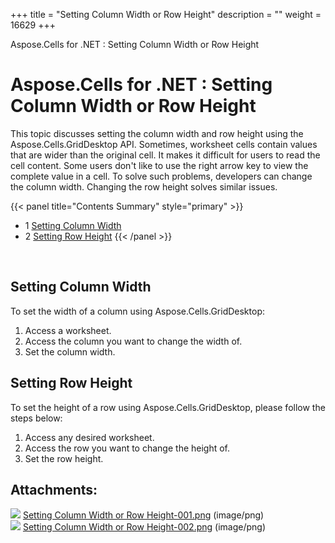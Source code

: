 +++
title = "Setting Column Width or Row Height" 
description = "" 
weight = 16629 
+++

Aspose.Cells for .NET : Setting Column Width or Row Height  

# Aspose.Cells for .NET : Setting Column Width or Row Height


This topic discusses setting the column width and row height using the Aspose.Cells.GridDesktop API. Sometimes, worksheet cells contain values that are wider than the original cell. It makes it difficult for users to read the cell content. Some users don't like to use the right arrow key to view the complete value in a cell. To solve such problems, developers can change the column width. Changing the row height solves similar issues.

{{< panel title="Contents Summary" style="primary" >}}
*   1 [Setting Column Width](#SettingColumnWidthorRowHeight-SettingColumnWidth)
*   2 [Setting Row Height](#SettingColumnWidthorRowHeight-SettingRowHeight)
{{< /panel >}}
 

 

## Setting Column Width

To set the width of a column using Aspose.Cells.GridDesktop:

1.  Access a worksheet.
2.  Access the column you want to change the width of.
3.  Set the column width.

## Setting Row Height

To set the height of a row using Aspose.Cells.GridDesktop, please follow the steps below:

1.  Access any desired worksheet.
2.  Access the row you want to change the height of.
3.  Set the row height.

## Attachments:

![](https://docs2.aspose.com/cells/net/images/icons/bullet_blue.gif) [Setting Column Width or Row Height-001.png](https://docs2.aspose.com/cells/net/attachments/5017806/5113915.png) (image/png)  
![](https://docs2.aspose.com/cells/net/images/icons/bullet_blue.gif) [Setting Column Width or Row Height-002.png](https://docs2.aspose.com/cells/net/attachments/5017806/5113916.png) (image/png)  


